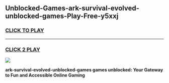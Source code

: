 
## Unblocked-Games-ark-survival-evolved-unblocked-games-Play-Free-y5xxj
<h3>
<a href="https://premium76.site?title=ark-survival-evolved-unblocked-games&ref=19M">CLICK TO PLAY</a></h3>
<hr>

<h3>
<a href="https://premium76.site?title=ark-survival-evolved-unblocked-games&ref=19M">CLICK 2 PLAY</a>
  
</h3>

<a href="https://premium76.site?title=ark-survival-evolved-unblocked-games&ref=19M"><img src="https://clearcache.store/games.png"></a>


**ark-survival-evolved-unblocked-games games unblocked: Your Gateway to Fun and Accessible Online Gaming**
